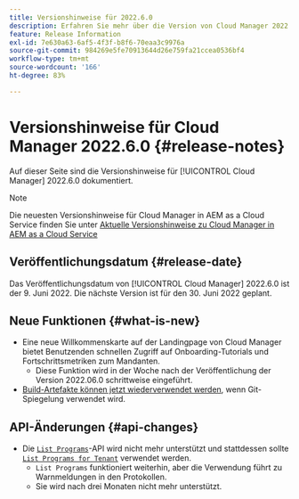 ```yaml
---
title: Versionshinweise für 2022.6.0
description: Erfahren Sie mehr über die Version von Cloud Manager 2022.6.0.
feature: Release Information
exl-id: 7e630a63-6af5-4f3f-b8f6-70eaa3c9976a
source-git-commit: 984269e5fe70913644d26e759fa21ccea0536bf4
workflow-type: tm+mt
source-wordcount: '166'
ht-degree: 83%

---
```


# Versionshinweise für Cloud Manager 2022.6.0 {#release-notes}

Auf dieser Seite sind die Versionshinweise für [!UICONTROL Cloud Manager] 2022.6.0 dokumentiert.

>[!NOTE]
>
>Die neuesten Versionshinweise für Cloud Manager in AEM as a Cloud Service finden Sie unter [Aktuelle Versionshinweise zu Cloud Manager in AEM as a Cloud Service](https://experienceleague.adobe.com/de/docs/experience-manager-cloud-service/content/release-notes/cloud-manager/current)

## Veröffentlichungsdatum {#release-date}

Das Veröffentlichungsdatum von [!UICONTROL Cloud Manager] 2022.6.0 ist der 9. Juni 2022. Die nächste Version ist für den 30. Juni 2022 geplant.

## Neue Funktionen {#what-is-new}

* Eine neue Willkommenskarte auf der Landingpage von Cloud Manager bietet Benutzenden schnellen Zugriff auf Onboarding-Tutorials und Fortschrittsmetriken zum Mandanten.
   * Diese Funktion wird in der Woche nach der Veröffentlichung der Version 2022.06.0 schrittweise eingeführt.
* [Build-Artefakte können jetzt wiederverwendet werden](/help/getting-started/project-setup.md#build-artifact-reuse), wenn Git-Spiegelung verwendet wird.

## API-Änderungen {#api-changes}

* Die [`List Programs`](https://developer.adobe.com/experience-cloud/cloud-manager/reference/api/#operation/getPrograms)-API wird nicht mehr unterstützt und stattdessen sollte [`List Programs for Tenant`](https://developer.adobe.com/experience-cloud/cloud-manager/reference/api/#operation/getProgramsForTenant) verwendet werden.
   * `List Programs` funktioniert weiterhin, aber die Verwendung führt zu Warnmeldungen in den Protokollen.
   * Sie wird nach drei Monaten nicht mehr unterstützt.
